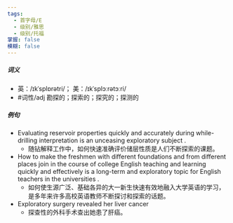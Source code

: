 ```yaml
---
tags:
  - 首字母/E
  - 级别/雅思
  - 级别/托福
掌握: false
模糊: false
---
```

##### 词义
- 英：/ɪkˈsplɒrətri/； 美：/ɪkˈsplɔːrətɔːri/
- #词性/adj  勘探的；探索的；探究的；探测的
##### 例句
- Evaluating reservoir properties quickly and accurately during while-drilling interpretation is an unceasing exploratory subject .
	- 随钻解释工作中，如何快速准确评价储层性质是人们不断探索的课题。
- How to make the freshmen with different foundations and from different places join in the course of college English teaching and learning quickly and effectively is a long-term and exploratory topic for English teachers in the universities .
	- 如何使生源广泛、基础各异的大一新生快速有效地融入大学英语的学习，是多年来许多高校英语教师不断探讨和探索的话题。
- Exploratory surgery revealed her liver cancer
	- 探查性的外科手术查出她患了肝癌。
